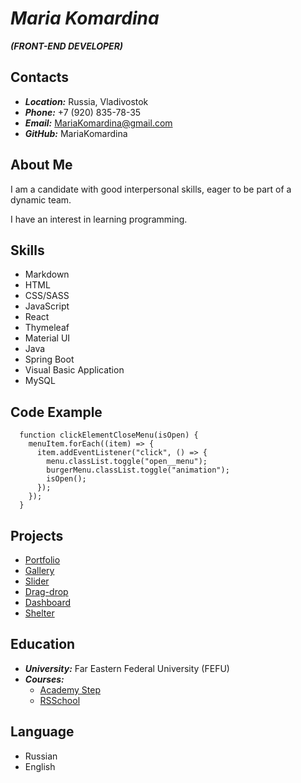 # *Maria Komardina*
***(FRONT-END DEVELOPER)***


## Contacts
- ***Location:*** Russia, Vladivostok
- ***Phone:*** +7 (920) 835-78-35
- ***Email:*** MariaKomardina@gmail.com
- ***GitHub:*** MariaKomardina


## About Me
I am a candidate with good interpersonal skills, eager to be part of a dynamic team. 

I have an interest in learning programming.


## Skills 
- Markdown
- HTML
- CSS/SASS
- JavaScript
- React
- Thymeleaf
- Material UI
- Java
- Spring Boot
- Visual Basic Application
- MySQL


## Code Example

```
  function clickElementCloseMenu(isOpen) {
    menuItem.forEach((item) => {
      item.addEventListener("click", () => {
        menu.classList.toggle("open__menu");
        burgerMenu.classList.toggle("animation");
        isOpen();
      });
    });
  }
```


## Projects
  - [Portfolio](https://rolling-scopes-school.github.iofox1206-JSFEPRESCHOOL/portfolio/)
  - [Gallery](https://fox1206.github.io/gallery-image/gallery/)
  - [Slider](https://fox1206.github.io/games/gallery/)
  - [Drag-drop](https://fox1206.github.io/games/dragdrop/)
  - [Dashboard](https://fox1206.github.io/Practic/)
  - [Shelter](https://fox1206.github.io/shelter/main/index.html)


## Education
- ***University:*** Far Eastern Federal University (FEFU)
- ***Courses:***
    + [Academy Step](https://itstep.org/)
    + [RSSchool](https://rs.school/)


## Language
- Russian
- English